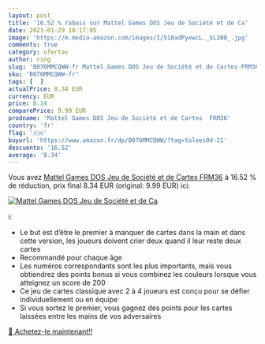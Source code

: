 ```yaml
---
layout: post
title: '16.52 % rabais sur Mattel Games DOS Jeu de Société et de Ca'
date: 2021-01-29 18:17:05
image: 'https://m.media-amazon.com/images/I/518adPyewcL._SL200_.jpg'
comments: true
category: ofertas
author: ring
slug: 'B076MMCQWW-fr Mattel Games DOS Jeu de Société et de Cartes FRM36'
sku: 'B076MMCQWW-fr'
tags: [  ]
actualPrice: 8.34 EUR
currency: EUR
price: 8.34
comparePrice: 9.99 EUR
prodname: 'Mattel Games DOS Jeu de Société et de Cartes  FRM36'
country: 'fr'
flag: '🇫🇷'
buyurl: 'https://www.amazon.fr/dp/B076MMCQWW/?tag=tolees0d-21'
descuento: '16.52'
average: '8.34'
---
```


Vous avez [Mattel Games DOS Jeu de Société et de Cartes  FRM36](https://www.amazon.fr/dp/B076MMCQWW/?tag=tolees0d-21)  à  16.52 % de réduction, prix final  8.34 EUR (original: 9.99 EUR) ici:

[![Mattel Games DOS Jeu de Société et de Ca](https://m.media-amazon.com/images/I/518adPyewcL._SL200_.jpg)](https://www.amazon.fr/dp/B076MMCQWW/?tag=tolees0d-21)

ℹ️:

- Le but est d’être le premier à manquer de cartes dans la main et dans cette version, les joueurs doivent crier deux quand il leur reste deux cartes
- Recommandé pour chaque âge
- Les numéros correspondants sont les plus importants, mais vous obtiendrez des points bonus si vous combinez les couleurs lorsque vous atteignez un score de 200
- Ce jeu de cartes classique avec 2 à 4 joueurs est conçu pour se défier individuellement ou en équipe
- Si vous sortez le premier, vous gagnez des points pour les cartes laissées entre les mains de vos adversaires

[🛒 Achetez-le maintenant!!](https://www.amazon.fr/dp/B076MMCQWW/?tag=tolees0d-21)

